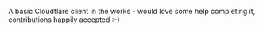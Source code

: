 A basic Cloudflare client in the works - would love some help completing it, contributions happily accepted :-)
